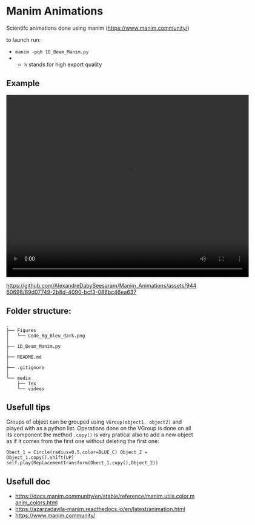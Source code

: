 # Manim Animations
Scientifc animations done using manim (https://www.manim.community/)

to launch run:
* `manim -pqh 1D_Beam_Manim.py `
* * `h` stands for high export quality

## Example

<video width="640" height="480" controls>
  <source src="https://marion-alexandre.freeboxos.fr/owncloud/index.php/s/w8PkrXwRA9xDLLE/download" type="video/mp4">
</video>


https://github.com/AlexandreDabySeesaram/Manim_Animations/assets/94460698/89d07749-2b8d-4090-bcf3-086bc46ea637



## Folder structure:
``````
.
├── Figures
│   └── Code_Bg_Bleu_dark.png
│
├── 1D_Beam_Manim.py
│
├── README.md
│
├── .gitignore
│
└── media
    ├── Tex
    └── videos

``````
## Usefull tips

Groups of object can be grouped using `VGroup(object1, object2)` and played with as a python list. Operations done on the VGroup is done on all its component
    the method `.copy()` is very pratical also to add a new object as if it comes from the first one without deleting the first one:

`
        Obect_1 = Circle(radius=0.5,color=BLUE_C)
        Object_2 = Object_1.copy().shift(UP)
        self.play(ReplacementTransform(Obect_1.copy(),Object_2)) `

## Usefull doc
* https://docs.manim.community/en/stable/reference/manim.utils.color.manim_colors.html
* https://azarzadavila-manim.readthedocs.io/en/latest/animation.html
* https://www.manim.community/    
